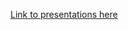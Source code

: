 
[Link to presentations here](https://Andreas-Lafferte.github.io/scomp-sol3003/template/edumer_template.html)